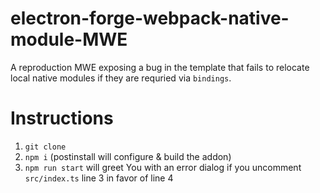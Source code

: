 # electron-forge-webpack-native-module-MWE

A reproduction MWE exposing a bug in the template that fails to relocate local native modules if they are requried via `bindings`.

# Instructions

1. `git clone`
2. `npm i` (postinstall will configure & build the addon)
3. `npm run start` will greet You with an error dialog if you uncomment `src/index.ts` line 3 in favor of line 4
